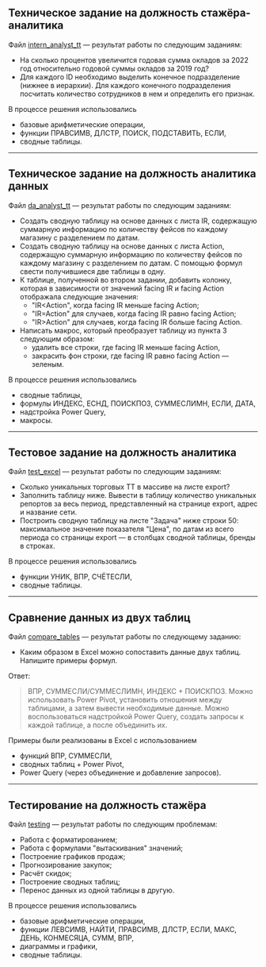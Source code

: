 ## Техническое задание на должность стажёра-аналитика

Файл [intern_analyst_tt](https://github.com/totydie/junior-analyst-portfolio/blob/main/excel/intern_analyst_tt.xlsx) —
результат работы по следующим заданиям:
- На сколько процентов увеличится годовая сумма окладов за 2022 год относительно 
годовой суммы окладов за 2019 год?
- Для каждого ID необходимо выделить конечное подразделение (нижнее в иерархии).
Для каждого конечного подразделения посчитать количество сотрудников в нем и определить его признак.

В процессе решения использовались 
- базовые арифметические операции, 
- функции ПРАВСИМВ, ДЛСТР, ПОИСК, ПОДСТАВИТЬ, ЕСЛИ,
- сводные таблицы.

---

## Техническое задание на должность аналитика данных

Файл [da_analyst_tt](https://github.com/totydie/junior-analyst-portfolio/blob/main/excel/da_analyst_tt.xlsm) —
результат работы по следующим заданиям:
- Создать сводную таблицу на основе данных с листа IR, 
содержащую суммарную информацию по количеству
фейсов по каждому магазину с разделением по датам.
- Создать сводную таблицу на основе данных с листа Action, 
содержащую суммарную информацию по количеству
фейсов по каждому магазину с разделением по датам.
С помощью формул свести получившиеся две таблицы в одну. 
- К таблице, полученной во втором задании, добавить колонку, которая
в зависимости от значений facing IR и facing Action отображала
следующие значения:
  - "IR<Action", когда facing IR меньше facing Action;
  - "IR=Action" для случаев, когда facing IR равно facing Action;
  - "IR>Action" для случаев, когда facing IR больше facing Action.
- Написать макрос, который преобразует таблицу из пункта 3 следующим образом: 
  - удалить все строки, где facing IR меньше facing Action,
  - закрасить фон строки, где facing IR равно facing Action — зеленым.

В процессе решения использовались 
- сводные таблицы,
- формулы ИНДЕКС, ЕСНД, ПОИСКПОЗ, СУММЕСЛИМН, ЕСЛИ, ДАТА,
- надстройка Power Query,
- макросы.

---

## Тестовое задание на должность аналитика

Файл [test_excel](https://github.com/totydie/junior-analyst-portfolio/blob/main/excel/test_excel.xlsx) —
результат работы по следующим заданиям:
- Сколько уникальных торговых ТТ в массиве на листе export?
- Заполнить таблицу ниже. Вывести в таблицу количество 
уникальных репортов за весь период, представленный 
на странице export, адрес и название сети.
- Построить сводную таблицу на листе "Задача" 
ниже строки 50: максимальное значение показателя "Цена", 
по датам из всего периода со страницы export — 
в столбцах сводной таблицы, бренды в строках.

В процессе решения использовались 
- функции УНИК, ВПР, СЧЁТЕСЛИ,
- сводные таблицы.

---

## Сравнение данных из двух таблиц

Файл [compare_tables](https://github.com/totydie/junior-analyst-portfolio/blob/main/excel/compare_tables.xlsx) —
результат работы по следующему заданию:
- Каким образом в Excel можно сопоставить данные двух таблиц. Напишите примеры формул.

Ответ:
> ВПР, СУММЕСЛИ/СУММЕСЛИМН, ИНДЕКС + ПОИСКПОЗ. 
Можно использовать Power Pivot, установить отношения 
между таблицами, а затем вывести необходимые данные. 
Можно воспользоваться надстройкой Power Query, 
создать запросы к каждой таблице, а после объединить их. 

Примеры были реализованы в Excel с использованием
- функций ВПР, СУММЕСЛИ,
- сводных таблиц + Power Pivot,
- Power Query (через объединение и добавление запросов).

---

## Тестирование на должность стажёра

Файл [testing](https://github.com/totydie/junior-analyst-portfolio/blob/main/excel/testing.xls) —
результат работы по следующим проблемам:
- Работа с форматированием;
- Работа с формулами "вытаскивания" значений;
- Построение графиков продаж;
- Прогнозирование закупок;
- Расчёт скидок;
- Построение сводных таблиц;
- Перенос данных из одной таблицы в другую.

В процессе решения использовались 
- базовые арифметические операции, 
- функции ЛЕВСИМВ, НАЙТИ, ПРАВСИМВ, ДЛСТР, ЕСЛИ, МАКС, ДЕНЬ, КОНМЕСЯЦА, СУММ, ВПР,
- диаграммы и графики,
- сводные таблицы.

